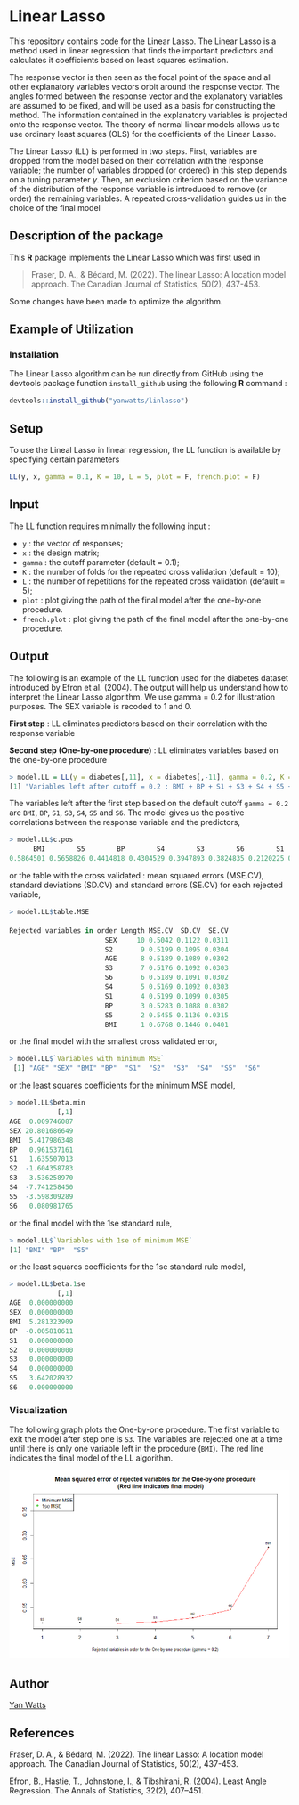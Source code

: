 # Linear Lasso
This repository contains code for the Linear Lasso. The Linear Lasso is a method used in linear regression that finds the important predictors and calculates it coefficients based on least squares estimation. 

The response vector is then seen as the focal point of the space and all other explanatory variables vectors orbit around the response vector. The angles formed between the response vector and the explanatory variables are assumed to be fixed, and will be used as a basis for constructing the method. The information contained in the explanatory variables is projected onto the response vector. The theory of normal linear models allows us to use ordinary least squares (OLS) for the coefficients of the Linear Lasso.

The Linear Lasso (LL) is performed in two steps. First, variables are dropped from the model based on their correlation with the response variable; the number of variables dropped (or ordered) in this step depends on a tuning parameter $\gamma$. Then, an exclusion criterion based on the variance of the distribution of the response variable is introduced to remove (or order) the remaining variables. A repeated cross-validation guides us in the choice of the final model


## Description of the package

This **R** package implements the Linear Lasso which was first used in 
> Fraser, D. A., & Bédard, M. (2022). The linear Lasso: A location model approach. The Canadian Journal of Statistics, 50(2), 437-453.

Some changes have been made to optimize the algorithm.

## Example of Utilization

### Installation

The Linear Lasso algorithm can be run directly from GitHub using the devtools package function ```install_github``` using the following **R** command :

```R
devtools::install_github("yanwatts/linlasso")
```

## Setup 

To use the Lineal Lasso in linear regression, the LL function is available by specifying certain parameters
```R
LL(y, x, gamma = 0.1, K = 10, L = 5, plot = F, french.plot = F)
```

## Input 

The LL function requires minimally the following input :

* ```y``` : the vector of responses;
* ```x``` : the design matrix;
* ```gamma``` : the cutoff parameter (default = 0.1);
* ```K``` : the number of folds for the repeated cross validation (default = 10);
* ```L``` : the number of repetitions for the repeated cross validation (default = 5);
* ```plot``` : plot giving the path of the final model after the one-by-one procedure.
* ```french.plot``` : plot giving the path of the final model after the one-by-one procedure.

## Output 

The following is an example of the LL function used for the diabetes dataset introduced by Efron et al. (2004). The output will help us understand how to interpret the Linear Lasso algorithm. We use gamma = 0.2 for illustration purposes. The SEX variable is recoded to 1 and 0.

**First step** : LL eliminates predictors based on their correlation with the response variable

**Second step (One-by-one procedure)** : LL eliminates variables based on the one-by-one procedure

```R
> model.LL = LL(y = diabetes[,11], x = diabetes[,-11], gamma = 0.2, K = 13, L = 50, plot = T)
[1] "Variables left after cutoff = 0.2 : BMI + BP + S1 + S3 + S4 + S5 + S6"
```

The variables left after the first step based on the default cutoff ```gamma = 0.2``` are ```BMI```, ```BP```, ```S1```, ```S3```, ```S4```, ```S5``` and ```S6```. The model gives us the positive correlations between the response variable and the predictors,

```R
> model.LL$c.pos
      BMI        S5        BP        S4        S3        S6        S1       AGE        S2       SEX 
0.5864501 0.5658826 0.4414818 0.4304529 0.3947893 0.3824835 0.2120225 0.1878888 0.1740536 0.0430620 
```

or the table with the cross validated : mean squared errors (MSE.CV), standard deviations (SD.CV) and standard errors (SE.CV) for each rejected variable,

```R
> model.LL$table.MSE
                           
Rejected variables in order Length MSE.CV  SD.CV  SE.CV
                        SEX     10 0.5042 0.1122 0.0311
                        S2       9 0.5199 0.1095 0.0304
                        AGE      8 0.5189 0.1089 0.0302
                        S3       7 0.5176 0.1092 0.0303
                        S6       6 0.5189 0.1091 0.0302
                        S4       5 0.5169 0.1092 0.0303
                        S1       4 0.5199 0.1099 0.0305
                        BP       3 0.5283 0.1088 0.0302
                        S5       2 0.5455 0.1136 0.0315
                        BMI      1 0.6768 0.1446 0.0401
```

or the final model with the smallest cross validated error,

```R
> model.LL$`Variables with minimum MSE`
 [1] "AGE" "SEX" "BMI" "BP"  "S1"  "S2"  "S3"  "S4"  "S5"  "S6" 
```

or the least squares coefficients for the minimum MSE model,

```R
> model.LL$beta.min
            [,1]
AGE  0.009746087
SEX 20.801686649
BMI  5.417986348
BP   0.961537161
S1   1.635507013
S2  -1.604358783
S3  -3.536258970
S4  -7.741258450
S5  -3.598309289
S6   0.080981765
```

or the final model with the 1se standard rule,

```R
> model.LL$`Variables with 1se of minimum MSE`
[1] "BMI" "BP"  "S5" 
```

or the least squares coefficients for the 1se standard rule model,

```R
> model.LL$beta.1se
            [,1]
AGE  0.000000000
SEX  0.000000000
BMI  5.281323909
BP  -0.005810611
S1   0.000000000
S2   0.000000000
S3   0.000000000
S4   0.000000000
S5   3.642028932
S6   0.000000000
```

### Visualization

The following graph plots the One-by-one procedure. The first variable to exit the model after step one is ```S3```. The variables are rejected one at a time until there is only one variable left in the procedure (```BMI```).  The red line indicates the final model of the LL algorithm. 


![alt text](diabetes_plot.png)


## Author

[Yan Watts](mailto:yanwatts@hotmail.com?subject=[GitHub]%20Source%20Han%20Sans)

## References
Fraser, D. A., & Bédard, M. (2022). The linear Lasso: A location model approach. The Canadian Journal of Statistics, 50(2), 437-453.

Efron, B., Hastie, T., Johnstone, I., & Tibshirani, R. (2004). Least Angle Regression. The Annals of Statistics, 32(2), 407–451.
